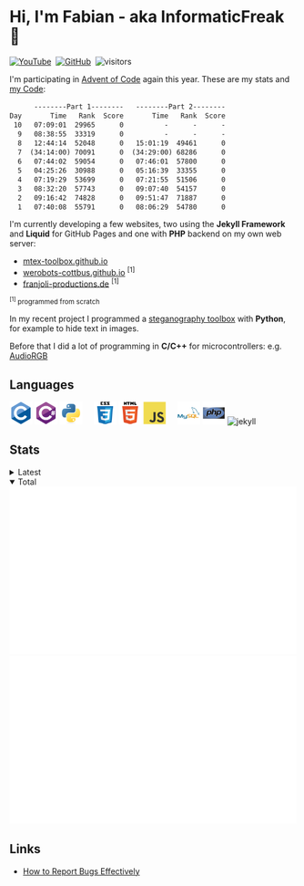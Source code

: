 
# Hi, I'm Fabian - aka InformaticFreak 👋

[![YouTube](https://img.shields.io/youtube/channel/subscribers/UCTfnJk7jqiZxl8EkT5Fb8KA?style=social)](https://www.youtube.com/channel/UCTfnJk7jqiZxl8EkT5Fb8KA?sub_confirmation=1)&nbsp;
[![GitHub](https://img.shields.io/github/followers/fabianbartl?style=social)](https://github.com/FabianBartl)&nbsp;
![visitors](https://visitor-badge.laobi.icu/badge?page_id=fabianbartl/fabianbartl)&nbsp;
<!-- ![visitors](https://visitor-badge.laobi.icu/badge?page_id=fabianbartl/fabianbartl&query_only)&nbsp; -->

I'm participating in [Advent of Code](https://adventofcode.com/2022) again this year. These are my stats and [my Code](https://github.com/FabianBartl/AdventOfCode/tree/2022/2020):

```
      --------Part 1--------   --------Part 2--------
Day       Time   Rank  Score       Time   Rank  Score
 10   07:09:01  29965      0          -      -      -
  9   08:38:55  33319      0          -      -      -
  8   12:44:14  52048      0   15:01:19  49461      0
  7  (34:14:00) 70091      0  (34:29:00) 68286      0
  6   07:44:02  59054      0   07:46:01  57800      0
  5   04:25:26  30988      0   05:16:39  33355      0
  4   07:19:29  53699      0   07:21:55  51506      0
  3   08:32:20  57743      0   09:07:40  54157      0
  2   09:16:42  74828      0   09:51:47  71887      0
  1   07:40:08  55791      0   08:06:29  54780      0
```

I'm currently developing a few websites, two using the **Jekyll Framework** and **Liquid** for GitHub Pages and one with **PHP** backend on my own web server:

  * [mtex-toolbox.github.io](https://mtex-toolbox.github.io/)
  * [werobots-cottbus.github.io](https://werobots-cottbus.github.io/) <sup>[1]</sup>
  * [franjoli-productions.de](http://franjoli-productions.de/) <sup>[1]</sup>

<small><sup>[1]</sup> programmed from scratch</small>

In my recent project I programmed a [steganography toolbox](https://github.com/InformaticFreak/steganography-toolbox) with **Python**, for example to hide text in images.

Before that I did a lot of programming in **C/C++** for microcontrollers: e.g. [AudioRGB](https://github.com/FabianBartl/AudioRGB)

## Languages

<img src="https://raw.githubusercontent.com/devicons/devicon/master/icons/c/c-original.svg" title="C/C++" alt="c/cplusplus" width="40" height="40"/>&nbsp;<img src="https://raw.githubusercontent.com/devicons/devicon/master/icons/csharp/csharp-original.svg" title="C#" alt="csharp" width="40" height="40"/>&nbsp;<img src="https://raw.githubusercontent.com/devicons/devicon/master/icons/python/python-original.svg" title="Python" alt="python" width="40" height="40"/>&nbsp;&nbsp;&nbsp;&nbsp;&nbsp;<img src="https://raw.githubusercontent.com/devicons/devicon/master/icons/css3/css3-original-wordmark.svg" title="CSS3" alt="css3" width="40" height="40"/>&nbsp;<img src="https://raw.githubusercontent.com/devicons/devicon/master/icons/html5/html5-original-wordmark.svg" title="HTML5" alt="html5" width="40" height="40"/>&nbsp;<img src="https://raw.githubusercontent.com/devicons/devicon/master/icons/javascript/javascript-original.svg" title="JavaScript" alt="javascript" width="40" height="40"/>&nbsp;&nbsp;&nbsp;&nbsp;&nbsp;<img src="https://raw.githubusercontent.com/devicons/devicon/master/icons/mysql/mysql-original-wordmark.svg" title="MySQL" alt="mysql" width="40" height="40"/>&nbsp;<img src="https://raw.githubusercontent.com/devicons/devicon/master/icons/php/php-original.svg" title="php" alt="php" width="40" height="40"/>&nbsp;<img src="https://www.vectorlogo.zone/logos/jekyllrb/jekyllrb-icon.svg" title="Jekyll" alt="jekyll" width="40" height="40"/>

## Stats

<details>
	<summary>Latest</summary>
	<a href="https://githubtrends.io" target="_blank">
		&nbsp;<img src="https://api.githubtrends.io/user/svg/FabianBartl/repos?time_range=three_months&include_private=True&theme=classic">
		&nbsp;<img src="https://api.githubtrends.io/user/svg/FabianBartl/langs?time_range=three_months&include_private=True&compact=True&theme=classic">
	</a>
</details>

<details open>
	<summary>Total</summary>
	<a href="https://github.com/jstrieb/github-stats" target="_blank">
		<img src="generated/overview.svg#gh-light-mode-only">
		<img src="generated/languages.svg#gh-light-mode-only">
	</a>
</details>

## Links

- [How to Report Bugs Effectively](https://www.chiark.greenend.org.uk/~sgtatham/bugs.html)
